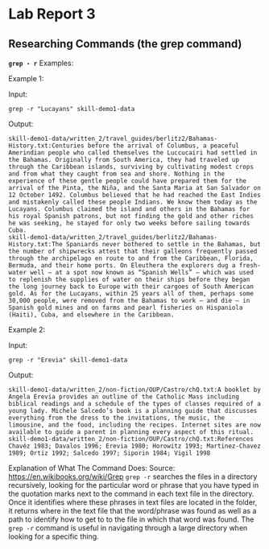 # Lab Report 3
## Researching Commands (the grep command)
**`grep - r`**
Examples:

Example 1:

Input:

```
grep -r "Lucayans" skill-demo1-data
```

Output:

```
skill-demo1-data/written_2/travel_guides/berlitz2/Bahamas-History.txt:Centuries before the arrival of Columbus, a peaceful Amerindian people who called themselves the Luccucairi had settled in the Bahamas. Originally from South America, they had traveled up through the Caribbean islands, surviving by cultivating modest crops and from what they caught from sea and shore. Nothing in the experience of these gentle people could have prepared them for the arrival of the Pinta, the Niña, and the Santa Maria at San Salvador on 12 October 1492. Columbus believed that he had reached the East Indies and mistakenly called these people Indians. We know them today as the Lucayans. Columbus claimed the island and others in the Bahamas for his royal Spanish patrons, but not finding the gold and other riches he was seeking, he stayed for only two weeks before sailing towards Cuba.
skill-demo1-data/written_2/travel_guides/berlitz2/Bahamas-History.txt:The Spaniards never bothered to settle in the Bahamas, but the number of shipwrecks attest that their galleons frequently passed through the archipelago en route to and from the Caribbean, Florida, Bermuda, and their home ports. On Eleuthera the explorers dug a fresh-water well — at a spot now known as “Spanish Wells” — which was used to replenish the supplies of water on their ships before they began the long journey back to Europe with their cargoes of South American gold. As for the Lucayans, within 25 years all of them, perhaps some 30,000 people, were removed from the Bahamas to work — and die — in Spanish gold mines and on farms and pearl fisheries on Hispaniola (Haiti), Cuba, and elsewhere in the Caribbean.
```

Example 2:

Input:

```
grep -r "Erevia" skill-demo1-data
```

Output:

```
skill-demo1-data/written_2/non-fiction/OUP/Castro/chQ.txt:A booklet by Angela Erevia provides an outline of the Catholic Mass including biblical readings and a schedule of the types of classes required of a young lady. Michele Salcedo’s book is a planning guide that discusses everything from the dress to the invitations, the music, the limousine, and the food, including the recipes. Internet sites are now available to guide a parent in planning every aspect of this ritual.
skill-demo1-data/written_2/non-fiction/OUP/Castro/chQ.txt:References Chavéz 1983; Davalos 1996; Erevia 1980; Horowitz 1993; Martinez-Chavez 1989; Ortiz 1992; Salcedo 1997; Siporin 1984; Vigil 1998
```

Explanation of What The Command Does:
Source: https://en.wikibooks.org/wiki/Grep
`grep -r` searches the files in a directory recursively, looking for the particular word or phrase that you have typed in the quotation marks next to the command in each text file in the directory. Once it identifies where these phrases in text files are located in the folder, it returns where in the text file that the word/phrase was found as well as a path to identify how to get to to the file in which that word was found. The `grep -r` command is useful in navigating through a large directory when looking for a specific thing.
